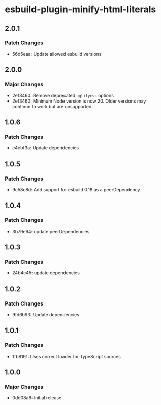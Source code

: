 # esbuild-plugin-minify-html-literals

## 2.0.1

### Patch Changes

- 56d5eaa: Update allowed esbuild versions

## 2.0.0

### Major Changes

- 2ef3460: Remove deprecated `uglifycss` options
- 2ef3460: Minimum Node version is now 20. Older versions may continue to work but are unsupported.

## 1.0.6

### Patch Changes

- c4ebf3a: Update dependencies

## 1.0.5

### Patch Changes

- 9c58c8d: Add support for esbuild 0.18 as a peerDependency

## 1.0.4

### Patch Changes

- 3b79e94: update peerDependencies

## 1.0.3

### Patch Changes

- 24b4c45: update dependencies

## 1.0.2

### Patch Changes

- 9fd6b93: Update dependencies

## 1.0.1

### Patch Changes

- 1fb8191: Uses correct loader for TypeScript sources

## 1.0.0

### Major Changes

- 0dd08a6: Initial release
